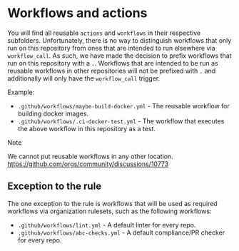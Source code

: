 # Workflows and actions

You will find all reusable `actions` and `workflows` in their respective
subfolders. Unfortunately, there is no way to distinguish workflows that only
run on this repository from ones that are intended to run elsewhere via
`workflow_call`. As such, we have made the decision to prefix workflows that run
on this repository with a `.`. Workflows that are intended to be run as reusable
workflows in other repositories will not be prefixed with `.` and additionally
will only have the `workflow_call` trigger.

Example:
* `.github/workflows/maybe-build-docker.yml` - The reusable workflow for
  building docker images.
* `.github/workflows/.ci-docker-test.yml` - The workflow that executes the
  above workflow in this repository as a test.

> [!NOTE]
> We cannot put reusable workflows in any other location.
> https://github.com/orgs/community/discussions/10773

## Exception to the rule

The one exception to the rule is workflows that will be used as required
workflows via organization rulesets, such as the following workflows:

* `.github/workflows/lint.yml` - A default linter for every repo.
* `.github/workflows/abc-checks.yml` - A default compliance/PR checker for every repo.
